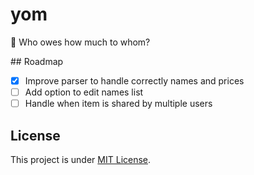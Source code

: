 # yom

🥕 Who owes how much to whom?

## Roadmap

- [x] Improve parser to handle correctly names and prices
- [ ] Add option to edit names list
- [ ] Handle when item is shared by multiple users

## License

This project is under [MIT License](LICENSE).
